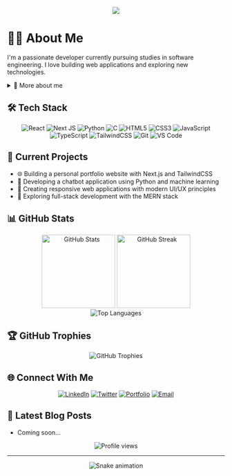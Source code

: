<div align="center">
  <img src="https://readme-typing-svg.herokuapp.com/?lines=Hello,+I'm+Seth!;Welcome+to+my+GitHub+profile!&center=true&width=380&height=50">
</div>

# 👨‍💻 About Me
I'm a passionate developer currently pursuing studies in software engineering. I love building web applications and exploring new technologies.

<details>
<summary>🌱 More about me</summary>
<br>
  
- 🔭 I'm currently working on expanding my full-stack development skills
- 📚 I'm always learning and exploring new technologies
- 💬 Ask me about React, Next.js, or anything web development related!
- ⚡ Fun fact: I can code for hours with the right music playlist

</details>

## 🛠️ Tech Stack
<div align="center">

![React](https://img.shields.io/badge/react-%2320232a.svg?style=for-the-badge&logo=react&logoColor=%2361DAFB)
![Next JS](https://img.shields.io/badge/Next-black?style=for-the-badge&logo=next.js&logoColor=white)
![Python](https://img.shields.io/badge/python-3670A0?style=for-the-badge&logo=python&logoColor=ffdd54)
![C](https://img.shields.io/badge/c-%2300599C.svg?style=for-the-badge&logo=c&logoColor=white)
![HTML5](https://img.shields.io/badge/html5-%23E34F26.svg?style=for-the-badge&logo=html5&logoColor=white)
![CSS3](https://img.shields.io/badge/css3-%231572B6.svg?style=for-the-badge&logo=css3&logoColor=white)
![JavaScript](https://img.shields.io/badge/javascript-%23323330.svg?style=for-the-badge&logo=javascript&logoColor=%23F7DF1E)
![TypeScript](https://img.shields.io/badge/typescript-%23007ACC.svg?style=for-the-badge&logo=typescript&logoColor=white)
![TailwindCSS](https://img.shields.io/badge/tailwindcss-%2338B2AC.svg?style=for-the-badge&logo=tailwind-css&logoColor=white)
![Git](https://img.shields.io/badge/git-%23F05033.svg?style=for-the-badge&logo=git&logoColor=white)
![VS Code](https://img.shields.io/badge/VS%20Code-0078d7.svg?style=for-the-badge&logo=visual-studio-code&logoColor=white)

</div>

## 🚀 Current Projects
- 🌐 Building a personal portfolio website with Next.js and TailwindCSS
- 🤖 Developing a chatbot application using Python and machine learning
- 📱 Creating responsive web applications with modern UI/UX principles
- 🧪 Exploring full-stack development with the MERN stack

## 📊 GitHub Stats
<div align="center">
  <img src="https://github-readme-stats.vercel.app/api?username=SethMcN&theme=tokyonight&hide_border=true&include_all_commits=false&count_private=true" alt="GitHub Stats" height="170" />
  <img src="https://github-readme-streak-stats.herokuapp.com/?user=SethMcN&theme=tokyonight&hide_border=true" alt="GitHub Streak" height="170" />
</div>

<div align="center">
  <img src="https://github-readme-stats.vercel.app/api/top-langs/?username=SethMcN&theme=tokyonight&hide_border=true&include_all_commits=false&count_private=true&layout=compact" alt="Top Languages" />
</div>

## 🏆 GitHub Trophies
<div align="center">
  <img src="https://github-profile-trophy.vercel.app/?username=SethMcN&theme=nord&no-frame=true&no-bg=false&margin-w=4" alt="GitHub Trophies" />
</div>

## 🌐 Connect With Me
<div align="center">
  
[![LinkedIn](https://img.shields.io/badge/LinkedIn-0077B5?style=for-the-badge&logo=linkedin&logoColor=white)](https://linkedin.com/in/YourProfileHere)
[![Twitter](https://img.shields.io/badge/Twitter-1DA1F2?style=for-the-badge&logo=twitter&logoColor=white)](https://twitter.com/YourProfileHere)
[![Portfolio](https://img.shields.io/badge/Portfolio-FF5722?style=for-the-badge&logo=todoist&logoColor=white)](https://your-portfolio-url.com)
[![Email](https://img.shields.io/badge/Email-D14836?style=for-the-badge&logo=gmail&logoColor=white)](mailto:your.email@example.com)

</div>

## 📝 Latest Blog Posts
<!-- BLOG-POST-LIST:START -->
- Coming soon...
<!-- BLOG-POST-LIST:END -->

<div align="center">
  <img src="https://komarev.com/ghpvc/?username=SethMcN&label=Profile%20views&color=0e75b6&style=flat" alt="Profile views" />
</div>

---

<div align="center">
  <img src="https://raw.githubusercontent.com/SethMcN/SethMcN/output/github-contribution-grid-snake.svg" alt="Snake animation" />
</div>
